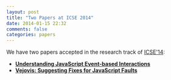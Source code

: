 ```yaml
---
layout: post
title: "Two Papers at ICSE 2014"
date: 2014-01-15 22:32
comments: false
categories: papers
---
```


We have two papers accepted in the research track of [ICSE'14](http://2014.icse-conferences.org):

* [**Understanding JavaScript Event-based Interactions**](/publications/saba_clematis.html)
* [**Vejovis: Suggesting Fixes for JavaScript Faults**](/publications/frolin_vejovis.html)